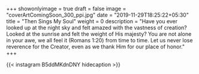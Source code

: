 +++
showonlyimage = true
draft = false
image = "coverArtComingSoon_300_ppi.jpg"
date = "2019-11-29T18:25:22+05:30"
title = "Then Sings My Soul"
weight = 0
description = "Have you ever looked up at the night sky and felt amazed with the vastness of creation? Looked at the sunrise and felt the weight of His majesty? You are not alone in your awe, we all feel it (Romans 1:20) from time to time. Let us never lose reverence for the Creator, even as we thank Him for our place of honor."
+++


{{< instagram B5ddMKdnDNY hidecaption >}}
